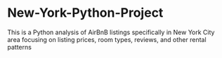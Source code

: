 # New-York-Python-Project
This is a Python analysis of AirBnB listings specifically in New York City area focusing on listing prices, room types, reviews, and other rental patterns
